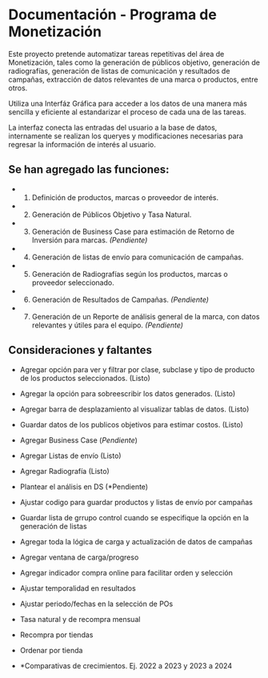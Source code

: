 # Documentación - Programa de Monetización
Este proyecto pretende automatizar tareas repetitivas del área de Monetización, tales como la generación de públicos objetivo, generación de radiografías, generación de listas de comunicación y resultados de campañas, extracción de datos relevantes de una marca o productos, entre otros.

Utiliza una Interfáz Gráfica para acceder a los datos de una manera más sencilla y eficiente al estandarizar el proceso de cada una de las tareas.

La interfaz conecta las entradas del usuario a la base de datos, internamente se realizan los queryes y modificaciones necesarias para regresar la información de interés al usuario.

## Se han agregado las funciones:
* 1. Definición de productos, marcas o proveedor de interés.
* 2. Generación de Públicos Objetivo y Tasa Natural.
* 3. Generación de Business Case para estimación de Retorno de Inversión para marcas. *(Pendiente)*
* 4. Generación de listas de envío para comunicación de campañas.
* 5. Generación de Radiografías según los productos, marcas o proveedor seleccionado.
* 6. Generación de Resultados de Campañas. *(Pendiente)*
* 7. Generación de un Reporte de análisis general de la marca, con datos relevantes y útiles para el equipo. *(Pendiente)*

## Consideraciones y faltantes
* Agregar opción para ver y filtrar por clase, subclase y tipo de producto de los productos seleccionados. (Listo)
* Agregar la opción para sobreescribir los datos generados. (Listo)
* Agregar barra de desplazamiento al visualizar tablas de datos. (Listo)
* Guardar datos de los publicos objetivos para estimar costos. (Listo)
* Agregar Business Case (*Pendiente*)
* Agregar Listas de envío (Listo)
* Agregar Radiografía (Listo)
* Plantear el análisis en DS (*Pendiente)
* Ajustar codigo para guardar productos y listas de envío por campañas
* Guardar lista de grrupo control cuando se especifique la opción en la generación de listas
* Agregar toda la lógica de carga y actualización de datos de campañas
* Agregar ventana de carga/progreso
* Agregar indicador compra online para facilitar orden y selección

* Ajustar temporalidad en resultados
* Ajustar periodo/fechas en la selección de POs
* Tasa natural y de recompra mensual
* Recompra por tiendas
* Ordenar por tienda
* *Comparativas de crecimientos. Ej. 2022 a 2023 y 2023 a 2024
